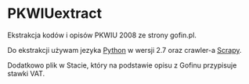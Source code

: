 # PKWIUextract
Ekstrakcja kodów i opisów PKWIU 2008 ze strony gofin.pl.

Do ekstrakcji używam jezyka [Python](https://www.python.org/) w wersji 2.7 oraz crawler-a [Scrapy](http://scrapy.org/).

Dodatkowo plik w Stacie, który na podstawie opisu z Gofinu przypisuje stawki VAT.

